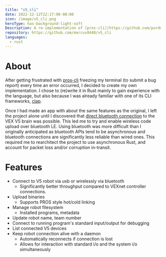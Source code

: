 ```yaml
---
title: "v5_cli"
date: 2022-12-12T22:17:00-08:00
icon: /image/v5_cli.png
heroType: has-background-light-soft
Description: A re-implementation of [pros-cli](https://github.com/purduesigbots/pros-cli) in Rust, adding bluetooth upload support.
repository: https://github.com/marcus8448/v5_cli
languages:
  - rust
---
```


# About

After getting frustrated with [pros-cli](https://github.com/purduesigbots/pros-cli)
freezing my terminal (to submit a bug report) every time an error occurred, I decided to create my own implementation.
I chose to (re)write it in Rust mainly to gain experience with the language,
but also because I was already familiar with one of its CLI frameworks, [clap](https://clap.rs/).

Once I had made an app with about the same features as the original,
I left the project alone until I discovered that [direct bluetooth connection](https://gist.github.com/wireboy5/e41444a135d7643c92fc3b83aa69058b)
to the VEX V5 brain was possible.
This led me to try and enable wireless code upload over bluetooth LE.
Using bluetooth was more difficult than I originally anticipated as bluetooth APIs tend to be asynchronous
and bluetooth connections are significantly less reliable than wired ones.
This required me to rearchitect the project to use asynchronous Rust,
and account for packet loss and/or corruption in-transit.


# Features

* Connect to V5 robot via usb or wirelessly via bluetooth
  * Significantly better throughput compared to VEXnet controller connections. 
* Upload binaries
  * Supports PROS style hot/cold linking
* Manage robot filesystem
  * Installed programs, metadata
* Update robot name, team number
* Connect to running program's standard input/output for debugging
* List connected V5 devices
* Keep robot connection alive with a daemon
  * Automatically reconnects if connection is lost
  * Allows for interaction with standard i/o and the system i/o simultaneously
